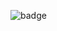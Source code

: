 ![badge](https://github.com/WindowsTools2077/Epic-Powerplan/assets/135960690/ce5bbb16-4a8f-4e2d-b807-4fb2234130e4)
